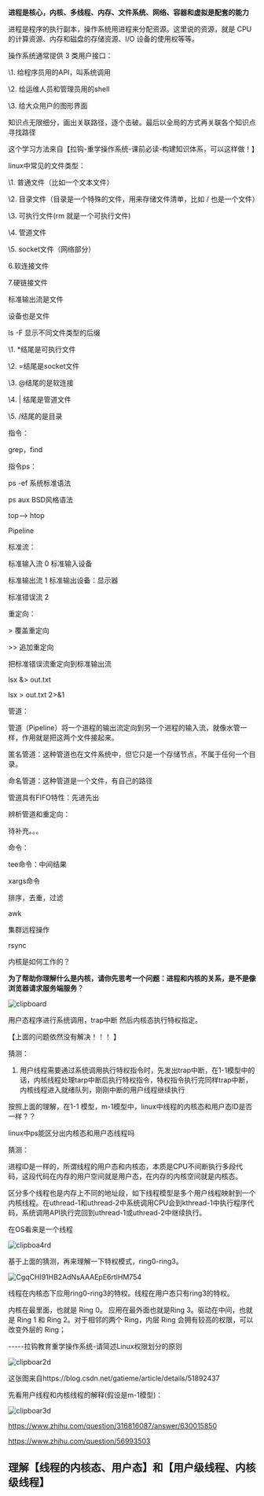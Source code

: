 **进程是核心，内核、多线程、内存、文件系统、网络、容器和虚拟是配套的能力**

进程是程序的执行副本，操作系统用进程来分配资源。这里说的资源，就是 CPU 的计算资源、内存和磁盘的存储资源、I/O 设备的使用权等等。

操作系统通常提供 3 类用户接口：

\1. 给程序员用的API，叫系统调用

\2. 给运维人员和管理员用的shell

\3. 给大众用户的图形界面

知识点无限细分，画出关联路径，逐个击破。最后以全局的方式再关联各个知识点寻找路径

这个学习方法来自【拉钩-重学操作系统-课前必读-构建知识体系，可以这样做！】

linux中常见的文件类型：

\1. 普通文件（比如一个文本文件）

\2. 目录文件（目录是一个特殊的文件，用来存储文件清单，比如 / 也是一个文件）

\3. 可执行文件(rm 就是一个可执行文件)

\4. 管道文件

\5. socket文件（网络部分）

6.软连接文件

7.硬链接文件

标准输出流是文件

设备也是文件

ls -F 显示不同文件类型的后缀

\1. *结尾是可执行文件

\2. =结尾是socket文件

\3. @结尾的是软连接

\4. | 结尾是管道文件

\5. /结尾的是目录

指令：

grep，find

指令ps：

ps -ef    系统标准语法

ps aux  BSD风格语法

top--> htop

Pipeline

标准流：

标准输入流 0    标准输入设备

标准输出流 1    标准输出设备：显示器

标准错误流 2

重定向：

\> 覆盖重定向

\>> 追加重定向

把标准错误流重定向到标准输出流

lsx &> out.txt

lsx > out.txt 2>&1

管道：

管道（Pipeline）将一个进程的输出流定向到另一个进程的输入流，就像水管一样，作用就是把这两个文件接起来。

匿名管道：这种管道也在文件系统中，但它只是一个存储节点，不属于任何一个目录。

命名管道：这种管道是一个文件，有自己的路径

管道具有FIFO特性：先进先出

辨析管道和重定向：

待补充。。。

命令：

tee命令：中间结果

xargs命令

排序，去重，过滤

awk

集群远程操作

rsync

内核是如何工作的？

**为了帮助你理解什么是内核，请你先思考一个问题：进程和内核的关系，是不是像浏览器请求服务端服务**？

![clipboard](images/clipboard.png)

用户态程序进行系统调用，trap中断 然后内核态执行特权指定。

【上面的问题依然没有解决！！！ 】

猜测：

1. 用户线程需要通过系统调用执行特权指令时，先发出trap中断，在1-1模型中的话，内核线程处理tarp中断后执行特权指令，特权指令执行完同样trap中断，内核线程进入就绪队列，刚刚中断的用户线程继续执行

按照上面的理解，在1-1 模型，m-1模型中，linux中线程的内核态和用户态ID是否一样？？

linux中ps能区分出内核态和用户态线程吗

猜测：

进程ID是一样的，所谓线程的用户态和内核态，本质是CPU不间断执行多段代码，这段代码在内存的用户空间就是用户态，在内存的内核空间就是内核态。

区分多个线程也是内存上不同的地址段，如下线程模型是多个用户线程映射到一个内核线程。在uthread-1和uthread-2中系统调用CPU会到kthread-1中执行程序代码，系统调用API执行完回到uthread-1或uthread-2中继续执行。

在OS看来是一个线程

<img src="images/clipboa4rd.png" alt="clipboa4rd" />

基于上面的猜测，再来理解一下特权模式，ring0-ring3。

![CgqCHl91HB2AdNsAAAEpE6rtlHM754](images/CgqCHl91HB2AdNsAAAEpE6rtlHM754.png)

线程在内核态下应用ring0-ring3的特权。线程在用户态只有ring3的特权。

内核在最里面，也就是 Ring 0。 应用在最外面也就是Ring 3。驱动在中间，也就是 Ring 1 和 Ring 2。对于相邻的两个 Ring，内层 Ring 会拥有较高的权限，可以改变外层的 Ring；

-----拉钩教育重学操作系统-请简述Linux权限划分的原则

![clipboar2d](images/clipboar2d.png)

这张图来自https://blog.csdn.net/gatieme/article/details/51892437

先看用户线程和内核线程的解释(假设是m-1模型)：

![clipboar3d](images/clipboar3d.png)

https://www.zhihu.com/question/316816087/answer/630015850

https://www.zhihu.com/question/56993503



## 理解【线程的内核态、用户态】和【用户级线程、内核级线程】





